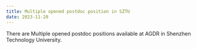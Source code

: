 ```yaml
---
title: Multiple opened postdoc position in SZTU
date: 2023-11-20
---
```


There are Multiple opened postdoc positions available at AGDR in Shenzhen Technology University.

<!--more-->
